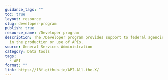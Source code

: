 ```yaml
---
guidance_tags: ""
toc: true
layout: resource
slug: developer-program
publish: true
resource_name: /Developer program
description: The /Developer program provides support to federal agencies engaged
  in the production or use of APIs.
source: General Services Administration
category: Data tools
tags:
  - API
format: ""
link: https://18f.github.io/API-All-the-X/
---
```

